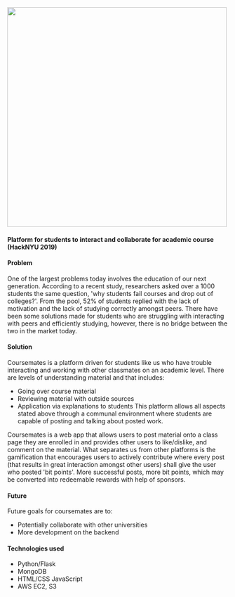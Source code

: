 <img src="https://user-images.githubusercontent.com/34731628/52913797-5c31f200-328f-11e9-90ed-a42b5d1d9b95.png" width="500"/>

#### Platform for students to interact and collaborate for academic course (HackNYU 2019)

#### Problem
One of the largest problems today involves the education of our next generation. According to a recent study, researchers asked over a 1000 students the same question, 'why students fail courses and drop out of colleges?'. From the pool, 52% of students replied with the lack of motivation and the lack of studying correctly amongst peers. There have been some solutions made for students who are struggling with interacting with peers and efficiently studying, however, there is no bridge between the two in the market today.

#### Solution
Coursemates is a platform driven for students like us who have trouble interacting and working with other classmates on an academic level. There are levels of understanding material and that includes:
  * Going over course material
  * Reviewing material with outside sources
  * Application via explanations to students
 This platform allows all aspects stated above through a communal environment where students are capable of posting and talking about posted work.
 
 Coursemates is a web app that allows users to post material onto a class page they are enrolled in and provides other users to like/dislike, and comment on the material. What separates us from other platforms is the gamification that encourages users to actively contribute where every post (that results in great interaction amongst other users) shall give the user who posted 'bit points'. More successful posts, more bit points, which may be converted into redeemable rewards with help of sponsors.
 
 #### Future
 Future goals for coursemates are to:
 * Potentially collaborate with other universities
 * More development on the backend
 
 #### Technologies used
 * Python/Flask
 * MongoDB
 * HTML/CSS JavaScript
 * AWS EC2, S3
 
